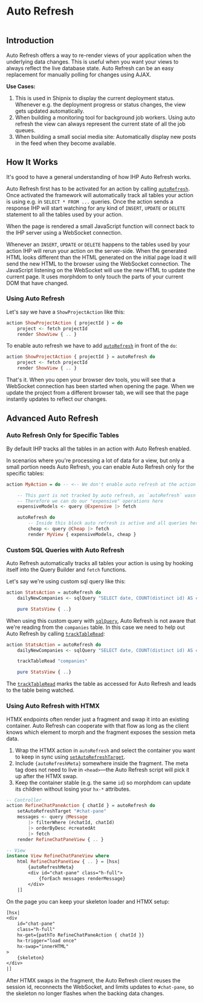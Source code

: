 # Auto Refresh

```toc

```

## Introduction

Auto Refresh offers a way to re-render views of your application when the underlying data changes. This is useful when you want your views to always reflect the live database state. Auto Refresh can be an easy replacement for manually polling for changes using AJAX.

**Use Cases:**

1. This is used in Shipnix to display the current deployment status. Whenever e.g. the deployment progress or status changes, the view gets updated automatically.
2. When building a monitoring tool for background job workers. Using auto refresh the view can always represent the current state of all the job queues.
3. When building a small social media site: Automatically display new posts in the feed when they become available.

## How It Works

It's good to have a general understanding of how IHP Auto Refresh works.

Auto Refresh first has to be activated for an action by calling [`autoRefresh`](https://ihp.digitallyinduced.com/api-docs/IHP-AutoRefresh.html#v:autoRefresh). Once activated the framework will automatically track all tables your action is using e.g. in `SELECT * FROM ...` queries. Once the action sends a response IHP will start watching for any kind of `INSERT`, `UPDATE` or `DELETE` statement to all the tables used by your action.

When the page is rendered a small JavaScript function will connect back to the IHP server using a WebSocket connection.

Whenever an `INSERT`, `UPDATE` or `DELETE` happens to the tables used by your action IHP will rerun your action on the server-side. When the generated HTML looks different than the HTML generated on the initial page load it will send the new HTML to the browser using the WebSocket connection. The JavaScript listening on the WebSocket will use the new HTML to update the current page. It uses morphdom to only touch the parts of your current DOM that have changed.


### Using Auto Refresh

Let's say we have a `ShowProjectAction` like this:

```haskell
action ShowProjectAction { projectId } = do
    project <- fetch projectId
    render ShowView { .. }
```

To enable auto refresh we have to add [`autoRefresh`](https://ihp.digitallyinduced.com/api-docs/IHP-AutoRefresh.html#v:autoRefresh) in front of the `do`:

```haskell
action ShowProjectAction { projectId } = autoRefresh do
    project <- fetch projectId
    render ShowView { .. }
```

That's it. When you open your browser dev tools, you will see that a WebSocket connection has been started when opening the page. When we update the project from a different browser tab, we will see that the page instantly updates to reflect our changes.

## Advanced Auto Refresh

### Auto Refresh Only for Specific Tables

By default IHP tracks all the tables in an action with Auto Refresh enabled.

In scenarios where you're processing a lot of data for a view, but only a small portion needs Auto Refresh, you can enable Auto Refresh only for the specific tables:

```haskell
action MyAction = do -- <-- We don't enable auto refresh at the action start in this case

    -- This part is not tracked by auto refresh, as `autoRefresh` wasn't called yet
    -- Therefore we can do our "expensive" operations here
    expensiveModels <- query @Expensive |> fetch

    autoRefresh do
        -- Inside this block auto refresh is active and all queries here are tracked
        cheap <- query @Cheap |> fetch
        render MyView { expensiveModels, cheap }
```

### Custom SQL Queries with Auto Refresh

Auto Refresh automatically tracks all tables your action is using by hooking itself into the Query Builder and `fetch` functions.

Let's say we're using custom sql query like this:

```haskell
action StatsAction = autoRefresh do
    dailyNewCompanies <- sqlQuery "SELECT date, COUNT(distinct id) AS count FROM (SELECT date_trunc('day', companies.created_at) AS date, id FROM companies) AS companies_with_date GROUP BY date" ()

    pure StatsView { ..}
```

When using this custom query with [`sqlQuery`](https://ihp.digitallyinduced.com/api-docs/IHP-ModelSupport.html#v:sqlQuery), Auto Refresh is not aware that we're reading from the `companies` table. In this case we need to help out Auto Refresh by calling [`trackTableRead`](https://ihp.digitallyinduced.com/api-docs/IHP-ModelSupport.html#v:trackTableRead):


```haskell
action StatsAction = autoRefresh do
    dailyNewCompanies <- sqlQuery "SELECT date, COUNT(distinct id) AS count FROM (SELECT date_trunc('day', companies.created_at) AS date, id FROM companies) AS companies_with_date GROUP BY date" ()

    trackTableRead "companies"

    pure StatsView { ..}
```

The [`trackTableRead`](https://ihp.digitallyinduced.com/api-docs/IHP-ModelSupport.html#v:trackTableRead) marks the table as accessed for Auto Refresh and leads to the table being watched.

### Using Auto Refresh with HTMX

HTMX endpoints often render just a fragment and swap it into an existing container. Auto Refresh can cooperate with that flow as long as the client knows which element to morph and the fragment exposes the session meta data.

1. Wrap the HTMX action in `autoRefresh` and select the container you want to keep in sync using [`setAutoRefreshTarget`](https://ihp.digitallyinduced.com/api-docs/IHP-AutoRefresh.html#v:setAutoRefreshTarget).
2. Include `{autoRefreshMeta}` somewhere inside the fragment. The meta tag does not need to live in `<head>`—the Auto Refresh script will pick it up after the HTMX swap.
3. Keep the container stable (e.g. the same `id`) so morphdom can update its children without losing your `hx-*` attributes.

```haskell
-- Controller
action RefineChatPaneAction { chatId } = autoRefresh do
    setAutoRefreshTarget "#chat-pane"
    messages <- query @Message
        |> filterWhere (#chatId, chatId)
        |> orderByDesc #createdAt
        |> fetch
    render RefineChatPaneView { .. }

-- View
instance View RefineChatPaneView where
    html RefineChatPaneView { .. } = [hsx|
        {autoRefreshMeta}
        <div id="chat-pane" class="h-full">
            {forEach messages renderMessage}
        </div>
    |]
```

On the page you can keep your skeleton loader and HTMX setup:

```haskell
[hsx|
<div
    id="chat-pane"
    class="h-full"
    hx-get={pathTo RefineChatPaneAction { chatId }}
    hx-trigger="load once"
    hx-swap="innerHTML"
>
    {skeleton}
</div>
|]
```

After HTMX swaps in the fragment, the Auto Refresh client reuses the session id, reconnects the WebSocket, and limits updates to `#chat-pane`, so the skeleton no longer flashes when the backing data changes.
